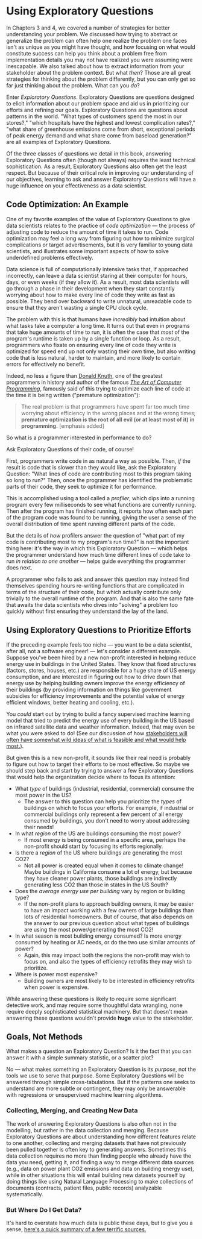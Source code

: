 # Using Exploratory Questions

In Chapters 3 and 4, we covered a number of strategies for better understanding your problem. We discussed how trying to abstract or generalize the problem can often help one realize the problem one faces isn't as unique as you might have thought, and how focusing on what would constitute success can help you think about a problem free from implementation details you may not have realized you were assuming were inescapable. We also talked about how to extract information from your stakeholder about the problem context. But what *then*? Those are all great strategies for thinking about the problem differently, but you can only get so far just thinking about the problem. What can you *do*?

Enter *Exploratory Questions*. Exploratory Questions are questions designed to elicit information about our problem space and aid us in prioritizing our efforts and refining our goals. Exploratory Questions are questions about patterns in the world. "What types of customers spend the most in our stores?," "which hospitals have the highest and lowest complication rates?," "what share of greenhouse emissions come from short, exceptional periods of peak energy demand and what share come from baseload generation?" are all examples of Exploratory Questions.

Of the three classes of questions we detail in this book, answering Exploratory Questions often (though not always) requires the least technical sophistication. As a result, Exploratory Questions also often get the least respect. But because of their critical role in improving our understanding of our objectives, learning to ask and answer Exploratory Questions will have a huge influence on your effectiveness as a data scientist.

## Code Optimization: An Example

One of my favorite examples of the value of Exploratory Questions to give data scientists relates to the practice of *code optimization* — the process of adjusting code to reduce the amount of time it takes to run. Code optimization may feel a long way from figuring out how to minimize surgical complications or target advertisements, but it is very familiar to young data scientists, and illustrates some important aspects of how to solve underdefined problems effectively.

Data science is full of computationally intensive tasks that, if approached incorrectly, can leave a data scientist staring at their computer for hours, days, or even weeks (if they allow it). As a result, most data scientists will go through a phase in their development when they start constantly worrying about how to make every line of code they write as fast as possible. They bend over backward to write unnatural, unreadable code to ensure that they aren't wasting a single CPU clock cycle.

The problem with this is that humans have *incredibly* bad intuition about what tasks take a computer a long time. It turns out that even in programs that take huge amounts of time to run, it is often the case that *most* of the program's runtime is taken up by a single function or loop. As a result, programmers who fixate on ensuring every line of code they write is optimized for speed end up not only wasting their *own* time, but also writing code that is less natural, harder to maintain, and more likely to contain errors for effectively no benefit.

Indeed, no less a figure than [Donald Knuth](https://en.wikipedia.org/wiki/Donald_Knuth), one of the greatest programmers in history and author of the famous [*The Art of Computer Programming*](https://en.wikipedia.org/wiki/The_Art_of_Computer_Programming), famously said of this trying to optimize each line of code at the time it is being written ("premature optimization"):

> The real problem is that programmers have spent far too much time worrying about efficiency in the wrong places and at the wrong times; **premature optimization is the root of all evil (or at least most of it) in programming.** [emphasis added]

So what is a programmer interested in performance to do? 

Ask Exploratory Questions of their code, of course! 

First, programmers write code in as natural a way as possible. Then, *if* the result is code that is slower than they would like, ask the Exploratory Question: "What lines of code are contributing most to this program taking so long to run?" Then, once the programmer has identified the problematic parts of their code, they seek to optimize it for performance.

This is accomplished using a tool called a *profiler*, which dips into a running program every few milliseconds to see what functions are currently running. Then after the program has finished running, it reports how often each part of the program code was found to be running, giving the user a sense of the overall distribution of time spent running different parts of the code.

But the details of *how* profilers answer the question of "what part of my code is contributing most to my program's run time?" is not the important thing here: it's the way in which this Exploratory Question — which helps the programmer understand how much time different lines of code take to run *in relation to one another* — helps guide everything the programmer does next. 

A programmer who fails to ask and answer this question may instead find themselves spending hours re-writing functions that are complicated in terms of the structure of their code, but which actually contribute only trivially to the overall runtime of the program. And that is also the same fate that awaits the data scientists who dives into "solving" a problem too quickly without first ensuring they understand the lay of the land.

<!-- ## Student Debt: Another Example

Another example near and dear to many students' hearts (and wallets) is student debt. Student debt in the United States has been rising for years, and is taking on an ever-increasing share of overall household debt. Moreover, students who struggle to make their payments or default are forced to live with the financial consequences of those outcomes for years. 

Given that, one might jump straight to the question of how debt can be reduced. But is the overall level of debt the main problem in the United States? Well, while I think most people would say that the cost of education in the US is far too high, it's not clear that the first thing one would want to do is reduce debt overall, or even focus on the most endebted students. Why? Because if one's concern is *unsustainable* student debt, then one should focus on the borrowers most likely to default. And it turns out the students who borrow the *least* tend to be the students most likely to eventually default. As noted in a recent [Brookings Institution report:](https://www.brookings.edu/articles/the-trouble-with-student-loans-low-earnings-not-high-debt/)

> But the fact is that default is highest among those with the smallest student debts. Of those borrowing under $5,000 for college, 34 percent end up in default. This default rate actually drops as borrowing increases. For those borrowing more than $100,000, the default rate is 18 percent. Among graduate borrowers—who tend to have the largest debts—just seven percent default on their loans.

Student debt defaults occur when students borrow but don't end up with the earnings to support that debt, either because they drop out before graduating or borrowed to pay for a low-quality program. -->


## Using Exploratory Questions to Prioritize Efforts

If the preceding example feels too niche — you want to be a data scientist, after all, not a software engineer! — let's consider a different example. Suppose you've been hired by a new non-profit interested in helping reduce energy use in buildings in the United States. They know that fixed structures (factors, stores, houses, etc.) are responsible for a huge share of US energy consumption, and are interested in figuring out how to drive down that energy use by helping building owners improve the energy efficiency of their buildings (by providing information on things like government subsidies for efficiency improvements and the potential value of energy efficient windows, better heating and cooling, etc.).

You *could* start out by trying to build a fancy supervised machine learning model that tried to predict the energy use of every building in the US based on infrared satellite data and weather information. Indeed, that may even be what you were asked to do! (See our discussion of how [stakeholders will often have somewhat wild ideas of what is feasible and what would help most.](../20_problems_to_questions/30_solving_the_right_problem)).

But given this is a new non-profit, it sounds like their real need is probably to figure out how to target their efforts to be most effective. So maybe we should step back and start by trying to answer a few Exploratory Questions that would help the organization decide where to focus its attention:

- What *type* of buildings (industrial, residential, commercial) consume the most power in the US?
  - The answer to this question can help you prioritize the *types* of buildings on which to focus your efforts. For example, if industrial or commercial buildings only represent a few percent of all energy consumed by buildings, you don't need to worry about addressing their needs!
- In what *region* of the US are buildings consuming the most power?
  - If most energy is being consumed in a specific area, perhaps the non-profit should start by focusing its efforts regionally.
- Is there a *region* of the US where buildings are generating the most CO2?
  - Not all power is created equal when it comes to climate change! Maybe buildings in California consume a lot of energy, but because they have cleaner power plants, those buildings are indirectly generating less CO2 than those in states in the US South?
- Does the *average energy use per building* vary by region or building type?
  - If the non-profit plans to approach building owners, it may be easier to have an impact working with a few owners of large buildings than lots of residential homeowners. But of course, that also depends on the answer to our previous question about what types of buildings are using the most power/generating the most CO2!
- In what season is most building energy consumed? Is more energy consumed by heating or AC needs, or do the two use similar amounts of power?
  - Again, this may impact both the regions the non-profit may wish to focus on, and also the types of efficiency retrofits they may wish to prioritize.
- Where is power most expensive?
  - Building owners are most likely to be interested in efficiency retrofits when power is expensive.

While answering these questions is likely to require some significant detective work, and may require some thoughtful data wrangling, none require deeply sophisticated statistical machinery. But that doesn't mean answering these questions wouldn't provide **huge** value to the stakeholder.

## Goals, Not Methods

What makes a question an Exploratory Question? Is it the fact that you can answer it with a simple summary statistic, or a scatter plot?

No — what makes something an Exploratory Question is its *purpose*, not the tools we use to serve that purpose. Some Exploratory Questions will be answered through simple cross-tabulations. But if the patterns one seeks to understand are more subtle or contingent, they may only be answerable with regressions or unsupervised machine learning algorithms.

### Collecting, Merging, and Creating New Data

The work of answering Exploratory Questions is also often not in the modelling, but rather in the data collection and merging. Because Exploratory Questions are about understanding how different features relate to one another, collecting and merging datasets that have not previously been pulled together is often key to generating answers. Sometimes this data collection requires no more than finding people who already have the data you need, getting it, and finding a way to merge different data sources (e.g., data on power plant CO2 emissions and data on building energy use), while in other situations this will entail building new datasets yourself by doing things like using Natural Language Processing to make collections of documents (contracts, patient files, public records) analyzable systematically.

### But Where Do I Get Data?

It's hard to overstate how much data is public these days, but to give you a sense, [here's a quick summary of a few terrific sources.](https://www.unifyingdatascience.org/html/public_data.html)
